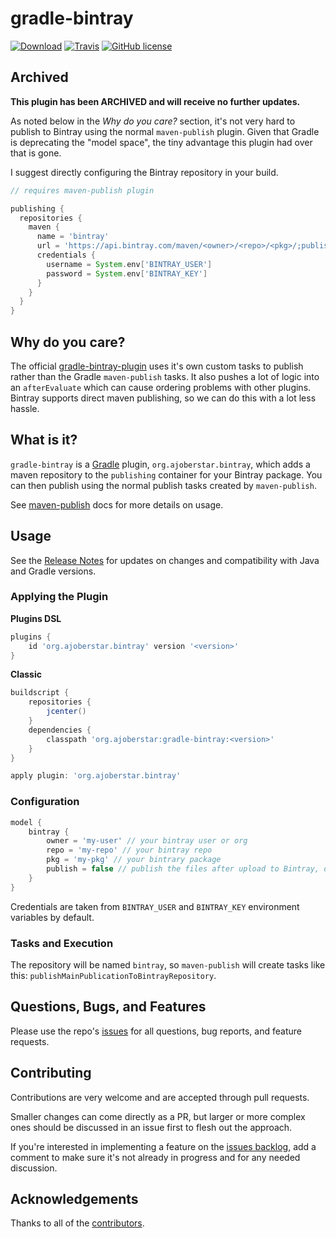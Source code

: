 # gradle-bintray

[![Download](https://api.bintray.com/packages/ajoberstar/maven/gradle-bintray/images/download.svg)](https://bintray.com/ajoberstar/maven/gradle-bintray/_latestVersion)
[![Travis](https://img.shields.io/travis/ajoberstar/gradle-bintray.svg?style=flat-square)](https://travis-ci.org/ajoberstar/gradle-bintray)
[![GitHub license](https://img.shields.io/github/license/ajoberstar/gradle-bintray.svg?style=flat-square)](https://github.com/ajoberstar/gradle-bintray/blob/master/LICENSE)

## Archived

**This plugin has been ARCHIVED and will receive no further updates.**

As noted below in the _Why do you care?_ section, it's not very hard to publish to Bintray using the normal `maven-publish` plugin. Given that Gradle is deprecating the "model space", the tiny advantage this plugin had over that is gone.

I suggest directly configuring the Bintray repository in your build.

```groovy
// requires maven-publish plugin

publishing {
  repositories {
    maven {
      name = 'bintray'
      url = 'https://api.bintray.com/maven/<owner>/<repo>/<pkg>/;publish=1'
      credentials {
        username = System.env['BINTRAY_USER']
        password = System.env['BINTRAY_KEY']
      }
    }
  }
}
```

## Why do you care?

The official [gradle-bintray-plugin](https://github.com/bintray/gradle-bintray-plugin) uses it's own custom tasks to publish rather than the Gradle `maven-publish` tasks. It also pushes a lot of logic into an `afterEvaluate` which can cause ordering problems with other plugins. Bintray supports direct maven publishing, so we can do this with a lot less hassle.

## What is it?

`gradle-bintray` is a [Gradle](http://gradle.org) plugin, `org.ajoberstar.bintray`, which adds a maven repository to the `publishing` container for your Bintray package. You can then publish using the normal publish tasks created by `maven-publish`.

See [maven-publish](https://docs.gradle.org/current/userguide/publishing_maven.html) docs for more details on usage.

## Usage

See the [Release Notes](https://github.com/ajoberstar/gradle-bintray/releases) for updates on
changes and compatibility with Java and Gradle versions.

### Applying the Plugin

**Plugins DSL**

```groovy
plugins {
    id 'org.ajoberstar.bintray' version '<version>'
}
```

**Classic**

```groovy
buildscript {
    repositories {
        jcenter()
    }
    dependencies {
        classpath 'org.ajoberstar:gradle-bintray:<version>'
    }
}

apply plugin: 'org.ajoberstar.bintray'
```

### Configuration

```groovy
model {
    bintray {
        owner = 'my-user' // your bintray user or org
        repo = 'my-repo' // your bintray repo
        pkg = 'my-pkg' // your bintrary package
        publish = false // publish the files after upload to Bintray, defaults true
    }
}
```

Credentials are taken from `BINTRAY_USER` and `BINTRAY_KEY` environment variables by default.

### Tasks and Execution

The repository will be named `bintray`, so `maven-publish` will create tasks like this: `publishMainPublicationToBintrayRepository`.

## Questions, Bugs, and Features

Please use the repo's [issues](https://github.com/ajoberstar/gradle-bintray/issues)
for all questions, bug reports, and feature requests.

## Contributing

Contributions are very welcome and are accepted through pull requests.

Smaller changes can come directly as a PR, but larger or more complex
ones should be discussed in an issue first to flesh out the approach.

If you're interested in implementing a feature on the
[issues backlog](https://github.com/ajoberstar/gradle-bintray/issues), add a comment
to make sure it's not already in progress and for any needed discussion.

## Acknowledgements

Thanks to all of the [contributors](https://github.com/ajoberstar/gradle-bintray/graphs/contributors).
